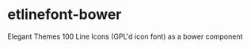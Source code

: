 etlinefont-bower
================

Elegant Themes 100 Line Icons (GPL'd icon font) as a bower component
